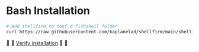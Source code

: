 # Bash Installation


```bash
# Add shellfirm to conf.d fishshell folder
curl https://raw.githubusercontent.com/kaplanelad/shellfirm/main/shell-plugins/shellfirm.plugin.fish -o ~/.config/fish/conf.d/shellfirm.plugin.fish
```

:eyes: :eyes: [Verify installation](../../README.md#verify-installation) :eyes: :eyes:

